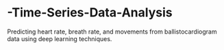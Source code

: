 # -Time-Series-Data-Analysis
Predicting heart rate, breath rate, and movements from ballistocardiogram data using deep learning techniques.
